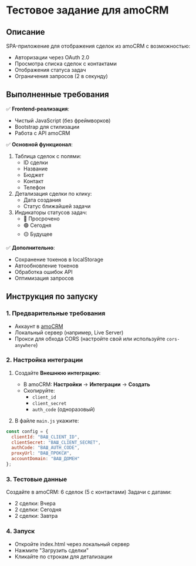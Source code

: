 # Тестовое задание для amoCRM

## Описание
SPA-приложение для отображения сделок из amoCRM с возможностью:
- Авторизации через OAuth 2.0
- Просмотра списка сделок с контактами
- Отображения статуса задач
- Ограничения запросов (2 в секунду)

## Выполненные требования

✅ **Frontend-реализация**:  
- Чистый JavaScript (без фреймворков)
- Bootstrap для стилизации
- Работа с API amoCRM

✅ **Основной функционал**:  
1. Таблица сделок с полями:
   - ID сделки
   - Название
   - Бюджет
   - Контакт
   - Телефон
2. Детализация сделки по клику:
   - Дата создания
   - Статус ближайшей задачи
3. Индикаторы статусов задач:
   - 🔴 Просрочено
   - 🟢 Сегодня
   - 🟡 Будущее

✅ **Дополнительно**:  
- Сохранение токенов в localStorage
- Автообновление токенов
- Обработка ошибок API
- Оптимизация запросов

## Инструкция по запуску

### 1. Предварительные требования
- Аккаунт в [amoCRM](https://www.amocrm.ru/)
- Локальный сервер (например, Live Server)
- Прокси для обхода CORS (настройте свой или используйте `cors-anywhere`)

### 2. Настройка интеграции
1. Создайте **Внешнюю интеграцию**:
   - В amoCRM: **Настройки** → **Интеграции** → **Создать**
   - Скопируйте:
     - `client_id`
     - `client_secret`
     - `auth_code` (одноразовый)

2. В файле `main.js` укажите:
```javascript
const config = {
  clientId: "ВАШ_CLIENT_ID",
  clientSecret: "ВАШ_CLIENT_SECRET",
  authCode: "ВАШ_AUTH_CODE",
  proxyUrl: "ВАШ_ПРОКСИ",
  accountDomain: "ВАШ_ДОМЕН"
};
```
### 3. Тестовые данные
Создайте в amoCRM:
6 сделок (5 с контактами)
Задачи с датами:
- 2 сделки: Вчера
- 2 сделки: Сегодня
- 2 сделки: Завтра
### 4. Запуск
- Откройте index.html через локальный сервер
- Нажмите "Загрузить сделки"
- Кликайте по строкам для детализации

